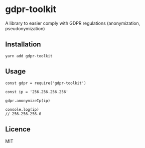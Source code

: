 # gdpr-toolkit
A library to easier comply with GDPR regulations (anonymization, pseudonymization)

## Installation

```
yarn add gdpr-toolkit
```

## Usage

```
const gdpr = require('gdpr-toolkit')

const ip = '256.256.256.256'

gdpr.anonymizeIp(ip)

console.log(ip)
// 256.256.256.0

```

## Licence

MIT
